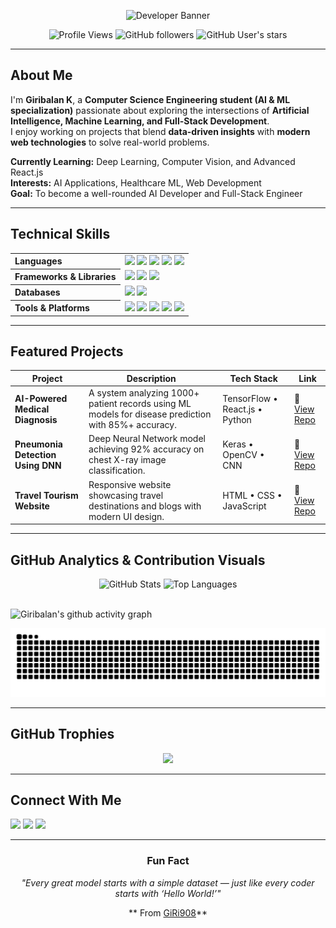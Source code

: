 <div align="center">

![Developer Banner](https://ishan-rest.vercel.app/svg/banner/dev/Giribalan)

</div>

<div align="center">

![Profile Views](https://komarev.com/ghpvc/?username=GiRi908&color=00C4CC&style=for-the-badge&label=Profile+Views)
![GitHub followers](https://img.shields.io/github/followers/GiRi908?style=for-the-badge&logo=github&color=00C4CC&labelColor=000000)
![GitHub User's stars](https://img.shields.io/github/stars/GiRi908?style=for-the-badge&logo=github&color=00C4CC&labelColor=000000)

</div>

---

##  About Me

I'm **Giribalan K**, a **Computer Science Engineering student (AI & ML specialization)** passionate about exploring the intersections of **Artificial Intelligence, Machine Learning, and Full-Stack Development**.  
I enjoy working on projects that blend **data-driven insights** with **modern web technologies** to solve real-world problems.

 **Currently Learning:** Deep Learning, Computer Vision, and Advanced React.js  
 **Interests:** AI Applications, Healthcare ML, Web Development  
 **Goal:** To become a well-rounded AI Developer and Full-Stack Engineer  

---

##  Technical Skills

<table align="center">
  <tr>
    <th align="left">Languages</th>
    <td>
      <img src="https://img.shields.io/badge/Python-3776AB?style=for-the-badge&logo=python&logoColor=white" />
      <img src="https://img.shields.io/badge/JavaScript-F7DF1E?style=for-the-badge&logo=javascript&logoColor=black" />
      <img src="https://img.shields.io/badge/Java-007396?style=for-the-badge&logo=openjdk&logoColor=white" />
      <img src="https://img.shields.io/badge/C-00599C?style=for-the-badge&logo=c&logoColor=white" />
      <img src="https://img.shields.io/badge/SQL-336791?style=for-the-badge&logo=postgresql&logoColor=white" />
    </td>
  </tr>

  <tr>
    <th align="left">Frameworks & Libraries</th>
    <td>
      <img src="https://img.shields.io/badge/React-20232A?style=for-the-badge&logo=react&logoColor=61DAFB" />
      <img src="https://img.shields.io/badge/TensorFlow-FF6F00?style=for-the-badge&logo=tensorflow&logoColor=white" />
      <img src="https://img.shields.io/badge/Keras-D00000?style=for-the-badge&logo=keras&logoColor=white" />
    </td>
  </tr>

  <tr>
    <th align="left">Databases</th>
    <td>
      <img src="https://img.shields.io/badge/MySQL-4479A1?style=for-the-badge&logo=mysql&logoColor=white" />
      <img src="https://img.shields.io/badge/PostgreSQL-4169E1?style=for-the-badge&logo=postgresql&logoColor=white" />
    </td>
  </tr>

  <tr>
    <th align="left">Tools & Platforms</th>
    <td>
      <img src="https://img.shields.io/badge/Git-F05032?style=for-the-badge&logo=git&logoColor=white" />
      <img src="https://img.shields.io/badge/GitHub-181717?style=for-the-badge&logo=github&logoColor=white" />
      <img src="https://img.shields.io/badge/VS%20Code-0078D7?style=for-the-badge&logo=visual-studio-code&logoColor=white" />
      <img src="https://img.shields.io/badge/Google%20Colab-F9AB00?style=for-the-badge&logo=googlecolab&logoColor=black" />
      <img src="https://img.shields.io/badge/Figma-F24E1E?style=for-the-badge&logo=figma&logoColor=white" />
    </td>
  </tr>
</table>

---

##  Featured Projects

| Project | Description | Tech Stack | Link |
|----------|--------------|------------|------|
| **AI-Powered Medical Diagnosis** | A system analyzing 1000+ patient records using ML models for disease prediction with 85%+ accuracy. | TensorFlow • React.js • Python | 🔗 [View Repo](https://github.com/GiRi908/Ai-Powered-Medical-Diagnosis) |
| **Pneumonia Detection Using DNN** | Deep Neural Network model achieving 92% accuracy on chest X-ray image classification. | Keras • OpenCV • CNN | 🔗 [View Repo](https://github.com/GiRi908/Pneumonia-Classification-Using-DNN) |
| **Travel Tourism Website** | Responsive website showcasing travel destinations and blogs with modern UI design. | HTML • CSS • JavaScript | 🔗 [View Repo](https://github.com/GiRi908/Travel-Tourism-Website-) |

---

##  GitHub Analytics & Contribution Visuals

<div align="center">

<!-- GitHub Readme Stats -->
<img width="49%" src="https://github-readme-stats.vercel.app/api?username=GiRi908&show_icons=true&theme=dark&hide_border=true&title_color=00C4CC&text_color=FFFFFF&icon_color=00C4CC" alt="GitHub Stats" />
<img width="49%" src="https://github-readme-stats.vercel.app/api/top-langs/?username=GiRi908&layout=compact&theme=dark&hide_border=true&title_color=00C4CC&text_color=FFFFFF" alt="Top Languages" />

</div>

<br />

<!-- Contribution Activity Graph -->

![Giribalan's github activity graph](https://github-readme-activity-graph.vercel.app/graph?username=GiRi908&theme=react-dark)


<!-- GitHub Snake / Commit Graph -->
<div align="center">
  <!-- Light/dark switching sources: update if needed -->
  <picture>
    <source media="(prefers-color-scheme: dark)" srcset="https://raw.githubusercontent.com/GiRi908/GiRi908/output/github-snake-dark.svg" />
    <source media="(prefers-color-scheme: light)" srcset="https://raw.githubusercontent.com/GiRi908/GiRi908/output/github-snake.svg" />
    <img alt="github-snake" src="https://raw.githubusercontent.com/GiRi908/GiRi908/output/github-snake.svg" />
  </picture>
</div>

---

##  GitHub Trophies

<div align="center">
<img src="https://github-profile-trophy.vercel.app/?username=GiRi908&theme=darkhub&no-frame=true&row=1&column=7&margin-w=15&margin-h=15" />
</div>

---

##  Connect With Me

<p align="left">
  <a href="https://github.com/GiRi908"><img src="https://img.shields.io/badge/GitHub-181717?style=for-the-badge&logo=github&logoColor=white"/></a>
  <a href="https://www.linkedin.com/in/giribalank"><img src="https://img.shields.io/badge/LinkedIn-0077B5?style=for-the-badge&logo=linkedin&logoColor=white"/></a>
  <a href="mailto:kit27.am20@gmail.com"><img src="https://img.shields.io/badge/Email-D14836?style=for-the-badge&logo=gmail&logoColor=white"/></a>
</p>

---

<div align="center">

###  Fun Fact  
*"Every great model starts with a simple dataset — just like every coder starts with ‘Hello World!’"*

** From [GiRi908](https://github.com/GiRi908)**

</div>
